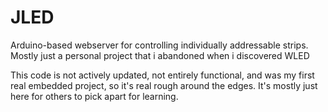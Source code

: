 # JLED
Arduino-based webserver for controlling individually addressable strips. Mostly just a personal project that i abandoned when i discovered WLED


This code is not actively updated, not entirely functional, and was my first real embedded project, so it's real rough around the edges. It's mostly just here for others to pick apart for learning.
